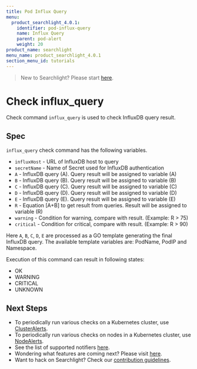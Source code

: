 ```yaml
---
title: Pod Influx Query
menu:
  product_searchlight_4.0.1:
    identifier: pod-influx-query
    name: Influx Query
    parent: pod-alert
    weight: 20
product_name: searchlight
menu_name: product_searchlight_4.0.1
section_menu_id: tutorials
---
```


> New to Searchlight? Please start [here](/docs/tutorials/README.md).

# Check influx_query

Check command `influx_query` is used to check InfluxDB query result.


## Spec
`influx_query` check command has the following variables.
- `influxHost` - URL of InfluxDB host to query
- `secretName` - Name of Secret used for InfluxDB authentication
- `A` - InfluxDB query (A). Query result will be assigned to variable (A)
- `B` - InfluxDB query (B). Query result will be assigned to variable (B)
- `C` - InfluxDB query (C). Query result will be assigned to variable (C)
- `D` - InfluxDB query (D). Query result will be assigned to variable (D)
- `E` - InfluxDB query (E). Query result will be assigned to variable (E)
- `R` - Equation [A+B] to get result from queries. Result will be assigned to variable (R)
- `warning` - Condition for warning, compare with result. (Example: R > 75)
- `critical` - Condition for critical, compare with result. (Example: R > 90)

Here `A`, `B`, `C`, `D`, `E` are processed as a GO template generating the final InfluxDB query. The available template variables are: PodName, PodIP and Namespace.

Execution of this command can result in following states:
- OK
- WARNING
- CRITICAL
- UNKNOWN


## Next Steps
 - To periodically run various checks on a Kubernetes cluster, use [ClusterAlerts](/docs/tutorials/cluster-alerts/README.md).
 - To periodically run various checks on nodes in a Kubernetes cluster, use [NodeAlerts](/docs/tutorials/node-alerts/README.md).
 - See the list of supported notifiers [here](/docs/tutorials/notifiers.md).
 - Wondering what features are coming next? Please visit [here](/ROADMAP.md).
 - Want to hack on Searchlight? Check our [contribution guidelines](/CONTRIBUTING.md).
